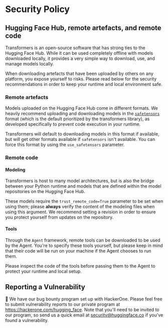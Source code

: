 # Security Policy

## Hugging Face Hub, remote artefacts, and remote code

Transformers is an open-source software that has strong ties to the Hugging Face Hub. While it can be used completely
offline with models downloaded locally, it provides a very simple way to download, use, and manage models locally.

When downloading artefacts that have been uploaded by others on any platform, you expose yourself to risks. Please
read below for the security recommendations in order to keep your runtime and local environment safe.

### Remote artefacts

Models uploaded on the Hugging Face Hub come in different formats. We heavily recommend uploading and downloading
models in the [`safetensors`](https://github.com/huggingface/safetensors) format (which is the default prioritized
by the transformers library), as developed specifically to prevent code execution in your runtime.

Transformers will default to downloading models in this format if available, but will get other formats available
if `safetensors` isn't available. You can force this format by using the `use_safetensors` parameter.

### Remote code

#### Modeling

Transformers is host to many model architectures, but is also the bridge between your Python runtime and models that
are defined within the model repositories on the Hugging Face Hub.

These models require the `trust_remote_code=True` parameter to be set when using them; please **always** verify
the content of the modeling files when using this argument. We recommend setting a revision in order to ensure you
protect yourself from updates on the repository.

#### Tools

Through the `Agent` framework, remote tools can be downloaded to be used by the Agent. You're to specify these tools
yourself, but please keep in mind that their code will be run on your machine if the Agent chooses to run them.

Please inspect the code of the tools before passing them to the Agent to protect your runtime and local setup.

## Reporting a Vulnerability

🤗 We have our bug bounty program set up with HackerOne. Please feel free to submit vulnerability reports to our private program at https://hackerone.com/hugging_face.
Note that you'll need to be invited to our program, so send us a quick email at security@huggingface.co if you've found a vulnerability.
